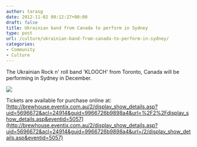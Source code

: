 ```yaml
---
author: tarasg
date: 2012-11-02 00:12:27+00:00
draft: false
title: Ukrainian band from Canada to perform in Sydney
type: post
url: /culture/ukrainian-band-from-canada-to-perform-in-sydney/
categories:
- Community
- Culture
---
```


The Ukrainian Rock n' roll band 'KLOOCH' from Toronto, Canada will be performing in Sydney in December.

[![](http://www.ozeukes.com/wp-content/uploads/2012/11/KLOOCH-A4-COLOURWEB_72dpi1.jpg)
](http://www.ozeukes.com/wp-content/uploads/2012/11/KLOOCH-A4-COLOURWEB_72dpi1.jpg)

Tickets are available for purchase online at:
[http://brewhouse.eventix.com.au/2/display_show_details.asp?uid=5696672&acl=24914&guid=9966726b9898a4&url=%2F2%2Fdisplay_show_details.asp&eventid=5057](http://brewhouse.eventix.com.au/2/display_show_details.asp?uid=5696672&acl=24914&guid=9966726b9898a4&url=/2/display_show_details.asp&eventid=5057)
